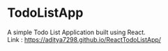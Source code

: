 # TodoListApp

A simple Todo List Application built using React.\
Link : https://aditya7298.github.io/ReactTodoListApp/
